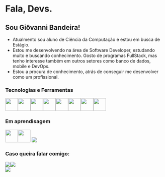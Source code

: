 # Fala, Devs. 
## Sou Giôvanni Bandeira!

- Atualmento sou aluno de Ciência da Computação e estou em busca de Estágio.
- Estou me desenvolvendo na área de Software Developer, estudando muito e buscando conhecimento. Gosto de programas FullStack, mas tenho interesse também em outros setores como banco de dados, mobile e DevOps.
- Estou a procura de conhecimento, atrás de conseguir me desenvolver como um profissional.

### Tecnologias e Ferramentas

<img loading="lazy" src="https://cdn.jsdelivr.net/gh/devicons/devicon@latest/icons/java/java-original.svg" width="40" height="40"/><img loading="lazy" src="https://cdn.jsdelivr.net/gh/devicons/devicon@latest/icons/python/python-original.svg" width="40" height="40"/><img loading="lazy" src="https://cdn.jsdelivr.net/gh/devicons/devicon@latest/icons/javascript/javascript-original.svg" width="40" height="40"/><img loading="lazy" src="https://cdn.jsdelivr.net/gh/devicons/devicon@latest/icons/html5/html5-original.svg" width="40" height="40"/><img loading="lazy" src="https://cdn.jsdelivr.net/gh/devicons/devicon@latest/icons/css3/css3-original.svg" width="40" height="40"/><img loading="lazy" src="https://cdn.jsdelivr.net/gh/devicons/devicon@latest/icons/canva/canva-original.svg" width="40" height="40"/><img loading="lazy" src="https://cdn.jsdelivr.net/gh/devicons/devicon@latest/icons/git/git-original-wordmark.svg" width="40" height="40"/><img loading="lazy" src="https://cdn.jsdelivr.net/gh/devicons/devicon@latest/icons/vercel/vercel-original-wordmark.svg" width="40" height="40"/>

### Em aprendisagem

<img loading="lazy" src="https://cdn.jsdelivr.net/gh/devicons/devicon@latest/icons/wordpress/wordpress-plain.svg" width="40" height="40"/><img loading="lazy" src="https://cdn.jsdelivr.net/gh/devicons/devicon@latest/icons/postgresql/postgresql-original.svg" width="40" height="40"/> <img src="https://cdn.jsdelivr.net/gh/devicons/devicon@latest/icons/react/react-original.svg" />



### Caso queira falar comigo:
<div>
<a href = "mailto:giovanni.bandeira.sousa@gmail.com" target="_blank"><img loading="lazy" src="https://img.shields.io/badge/Gmail-D14836?style=for-the-badge&logo=gmail&logoColor=white" target="_blank"></a><a href="https://www.linkedin.com/in/giovanni-bandeira" target="_blank"><img loading="lazy" src="https://img.shields.io/badge/-LinkedIn-%230077B5?style=for-the-badge&logo=linkedin&logoColor=white" target="_blank"></a>   
</div>

<picture>
  <source
    srcset="https://github-readme-stats.vercel.app/api?username=GiovanniBandeira&show_icons=true&theme=dark"
    media="(prefers-color-scheme: dark)"
  />
  <source
    srcset="https://github-readme-stats.vercel.app/api?username=GiovanniBandeira&show_icons=true"
    media="(prefers-color-scheme: light), (prefers-color-scheme: no-preference)"
  />
  <img src="https://github-readme-stats.vercel.app/api?username=GiovanniBandeira&show_icons=true" />
</picture>
